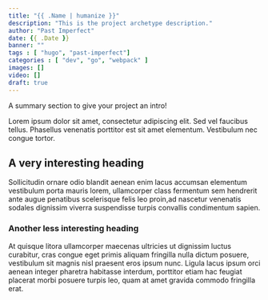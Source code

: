 ```yaml
---
title: "{{ .Name | humanize }}"
description: "This is the project archetype description."
author: "Past Imperfect"
date: {{ .Date }}
banner: ""
tags : [ "hugo", "past-imperfect"]
categories : [ "dev", "go", "webpack" ]
images: []
video: []
draft: true
---
```


A summary section to give your project an intro!

Lorem ipsum dolor sit amet, consectetur adipiscing elit. Sed vel faucibus tellus. Phasellus venenatis porttitor est sit amet elementum. Vestibulum nec congue tortor.

<!--more-->

## A very interesting heading

Sollicitudin ornare odio blandit aenean enim lacus accumsan elementum vestibulum porta mauris lorem, ullamcorper class fermentum sem hendrerit ante augue penatibus scelerisque felis leo proin,ad nascetur venenatis sodales dignissim viverra suspendisse turpis convallis condimentum sapien.

### Another less interesting heading

At quisque litora ullamcorper maecenas ultricies ut dignissim luctus curabitur, cras congue eget primis aliquam fringilla nulla dictum posuere, vestibulum sit magnis nisl praesent eros ipsum nunc. Ligula lacus ipsum orci aenean integer pharetra habitasse interdum, porttitor etiam hac feugiat placerat morbi posuere turpis leo, quam at amet gravida commodo fringilla erat.